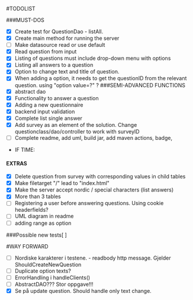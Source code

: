 #TODOLIST

###MUST-DOS

* [x] Create test for QuestionDao - listAll.
* [X] Create main method for running the server
* [ ] Make datasource read or use default
* [X] Read question from input
* [X] Listing of questions must include drop-down menu with options
* [X] Listing all answers to a question
* [X] Option to change text and title of question.
* [X] When adding a option, it needs to get the questionID from the relevant question. using "option value=?" ?
###SEMI-ADVANCED FUNCTIONS
* [X] abstract dao
* [X] Functionality to answer a question
* [X] Adding a new questionnaire
* [X] backend input validation
* [X] Complete list single answer
* [X] Add survey as an element of the solution. Change questionclass/dao/controller to work with  surveyID
* [ ] Complete readme, add uml, build jar, add maven actions, badge, 
* IF TIME:
#### EXTRAS
* [X] Delete question from survey with corresponding values in child tables
* [X] Make filetarget "/" lead to "index.html"
* [X] Make the server accept nordic / special characters (list answers)
* [X] More than 3 tables
* [ ] Registering a user before answering questions. Using cookie headerfields?
* [ ] UML diagram in readme
* [ ] adding range as option

###Possible new tests[ ] 

#WAY FORWARD
* [ ] Nordiske karakterer i testene. - readbody http message. Gjelder ShouldCreateNewQuestion
* [ ] Duplicate option texts?
* [ ] ErrorHandling i handleClients()
* [ ] AbstractDAO??? Stor oppgave!!!
* [X] Se på update question. Should handle only text change.
